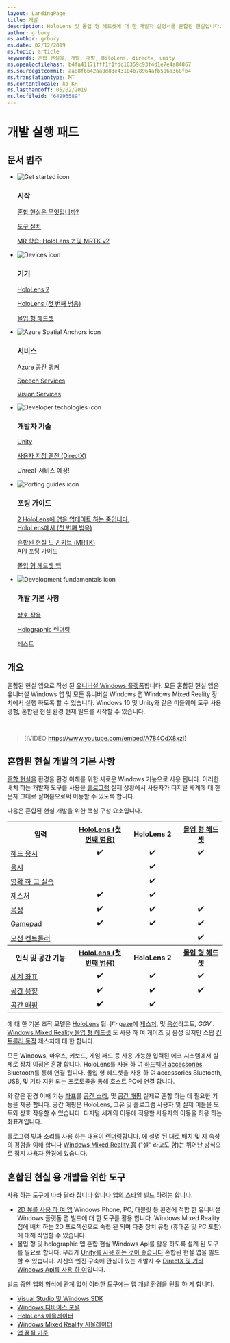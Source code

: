 ```yaml
---
layout: LandingPage
title: 개발
description: HoloLens 및 몰입 형 헤드셋에 대 한 개발자 설명서를 혼합된 현실입니다.
author: grbury
ms.author: grbury
ms.date: 02/12/2019
ms.topic: article
keywords: 혼합 현실을, 개발, 개발, HoloLens, directx, unity
ms.openlocfilehash: b4fa41171fff1f1fdc10359c93f4d1e7e4a84867
ms.sourcegitcommit: aa88f6b42aa8d83e43104b78964afb506a368fb4
ms.translationtype: MT
ms.contentlocale: ko-KR
ms.lasthandoff: 05/02/2019
ms.locfileid: "64993589"
---
```

# <a name="development-launchpad"></a>개발 실행 패드

## <a name="article-categories"></a>문서 범주


<ul class="panelContent cardsF">
    <li>
        <div class="cardSize">
            <div class="cardPadding">
                <div class="card">
                    <div class="cardImageOuter">
                        <div class="cardImage">
                            <img src="images/GetStartedIcon.png" alt="Get started icon">
                        </div>
                    </div>
                    <div class="cardText">
                        <h3>시작</h3>
                        <p>
                            <a href="mixed-reality.md">혼합 현실은 무엇입니까?</a>
                        </p>
                        <p>
                            <a href="install-the-tools.md">도구 설치</a>
                        </p>
                        <p>
                            <a href="mrlearning-base-ch1.md">MR 학습: HoloLens 2 및 MRTK v2</a>
                        </p>
                    </div>
                </div>
            </div>
        </div>
    </li>
        <li>
        <div class="cardSize">
            <div class="cardPadding">
                <div class="card">
                    <div class="cardImageOuter">
                        <div class="cardImage">
                            <img src="images/HoloLens_Icon_120x130.png" alt="Devices icon">
                        </div>
                    </div>
                    <div class="cardText">
                        <h3>기기</h3>
                          <p>
                            <a href="https://www.microsoft.com/hololens/hardware" target="_blank">HoloLens 2</a>
                        </p>
                        <p>
                            <a href="hololens-hardware-details.md">HoloLens (첫 번째 범용)</a>
                        </p>
                        <p>
                            <a href="immersive-headset-hardware-details.md">몰입 형 헤드셋</a>
                        </p>
                    </div>
                </div>
            </div>
        </div>
    </li>
    <li>
        <div class="cardSize">
            <div class="cardPadding">
                <div class="card">
                    <div class="cardImageOuter">
                        <div class="cardImage">
                            <img src="images/AzureSpatialAnchors_Icon_120x130.png" alt="Azure Spatial Anchors icon">
                        </div>
                    </div>
                    <div class="cardText">
                        <h3>서비스</h3>
                        <p>
                            <a href="https://docs.microsoft.com/azure/spatial-anchors" target="_blank">Azure 공간 앵커</a>
                        </p>
                        <p>
                            <a href="https://docs.microsoft.com/azure/cognitive-services/speech-service/" target="_blank">Speech Services</a>
                        </p>
                        <p>
                            <a href="https://docs.microsoft.com/azure/cognitive-services/computer-vision/" target="_blank">Vision Services</a>
                        </p>
                    </div>
                </div>
            </div>
        </div>
    </li>
    <li>
        <div class="cardSize">
            <div class="cardPadding">
                <div class="card">
                    <div class="cardImageOuter">
                        <div class="cardImage">
                            <img src="images/Unity_Icon_120x130.png" alt="Developer techologies icon">
                        </div>
                    </div>
                    <div class="cardText">
                        <h3>개발자 기술</h3>
                        <p>
                            <a href="unity-development-overview.md">Unity</a>
                        </p>
                        <p>
                            <a href="directx-development-overview.md">사용자 지정 엔진 (DirectX)</a>
                        </p>
                        <p>
Unreal-서비스 예정!
                        </p>                
                    </div>
                </div>
            </div>
        </div>
    </li>
    <li>
        <div class="cardSize">
            <div class="cardPadding">
                <div class="card">
                    <div class="cardImageOuter">
                        <div class="cardImage">
                            <img src="images/PortingGuides-icon_120x130.png" alt="Porting guides icon">
                        </div>
                    </div>
                    <div class="cardText">
                        <h3>포팅 가이드</h3>
                        <p>
                            <a href="mrtk-porting-guide.md">2 HoloLens에 앱을 업데이트 하는 중입니다.<br>HoloLens에서 (첫 번째 범용)</a>
                        </p>
                        <p>
                            <a href="https://microsoft.github.io/MixedRealityToolkit-Unity/Documentation/HTKToMRTKPortingGuide.html">혼합된 현실 도구 키트 (MRTK)<br>API 포팅 가이드</a>
                        </p>
                        <p>
                            <a href="porting-guides.md">몰입 형 헤드셋 앱</a>
                        </p>
                    </div>
                </div>
            </div>
        </div>
    </li>
    <li>
        <div class="cardSize">
            <div class="cardPadding">
                <div class="card">
                    <div class="cardImageOuter">
                        <div class="cardImage">
                            <img src="images/App_patterns_Icon_120x130.png" alt="Development fundamentals icon">
                        </div>
                    </div>
                    <div class="cardText">
                        <h3>개발 기본 사항</h3>
                        <p>
                            <a href="Interaction-fundamentals.md">상호 작용</a>
                        </p>
                        <p>
                            <a href="rendering.md">Holographic 렌더링</a>
                        </p>
                         <p>
                            <a href="testing-your-app-on-hololens.md">테스트</a>
                        </p>                    
                    </div>
                </div>
            </div>
        </div>
    </li>    
</ul>

## <a name="overview"></a>개요

혼합된 현실 앱으로 작성 된 [유니버설 Windows 플랫폼](https://dev.windows.com/getstarted)합니다. 모든 혼합된 현실 앱은 유니버설 Windows 앱 및 모든 유니버설 Windows 앱 Windows Mixed Reality 장치에서 실행 하도록 할 수 있습니다. Windows 10 및 Unity와 같은 미들웨어 도구 사용 경험, 혼합된 현실 환경 현재 빌드를 시작할 수 있습니다.

<br>

>[!VIDEO https://www.youtube.com/embed/A784OdX8xzI]

## <a name="basics-of-mixed-reality-development"></a>혼합된 현실 개발의 기본 사항

[혼합 현실을](mixed-reality.md) 환경을 환경 이해를 위한 새로운 Windows 기능으로 사용 됩니다. 이러한 배치 하는 개발자 도구를 사용을 [홀로그램](hologram.md) 실제 상황에서 사용자가 디지털 세계에 대 한 문자 그대로 살펴봄으로써 이동할 수 있도록 합니다. 

다음은 혼합된 현실 개발을 위한 핵심 구성 요소입니다.

<table>
<tr>
<th style="width:175px">입력</th><th style="width:125px; text-align: center;"><a href="hololens-hardware-details.md">HoloLens (첫 번째 범용)</a></th><th style="width:125px; text-align: center;">HoloLens 2</a></th><th style="width:125px; text-align: center;"> <a href="immersive-headset-hardware-details.md">몰입 형 헤드셋</a></th>
</tr><tr>
<td> <a href="gaze.md">헤드 응시</a></td><td style="text-align: center;">✔️</td><td style="text-align: center;">✔️</td><td style="text-align: center;">✔️</td>
</tr><tr>
<td> <a href="gaze.md">응시</a></td><td></td><td style="text-align: center;">✔️</td><td></td>
</tr><tr>
 <td> <a href="gestures.md">명확 하 고 실습</a></td><td></td><td style="text-align: center;">✔️</td><td></td>
</tr><tr>
<td> <a href="gestures.md">제스처</a></td><td style="text-align: center;">✔️</td><td style="text-align: center;">✔️</td><td></td>
</tr><tr>
<td> <a href="voice-input.md">음성</a></td><td style="text-align: center;">✔️</td><td style="text-align: center;">✔️</td><td style="text-align: center;">✔️</td>
</tr><tr>
<td> <a href="hardware-accessories.md">Gamepad</a></td><td style="text-align: center;">✔️</td><td style="text-align: center;">✔️</td><td style="text-align: center;">✔️</td>
</tr><tr>
<td> <a href="motion-controllers.md">모션 컨트롤러</a></td><td></td><td></td><td style="text-align: center;">✔️</td>
</tr><tr>
<th style="width:175px">인식 및 공간 기능</th><th style="width:125px; text-align: center;"><a href="hololens-hardware-details.md">HoloLens (첫 번째 범용)</a></th><th style="width:125px; text-align: center;">HoloLens 2</a></th><th style="width:125px; text-align: center;"> <a href="immersive-headset-hardware-details.md">몰입 형 헤드셋</a></th>
</tr><tr>
<td> <a href="coordinate-systems.md">세계 좌표</a></td><td style="text-align: center;">✔️</td><td style="text-align: center;">✔️</td><td style="text-align: center;">✔️</td>
</tr><tr>
<td> <a href="spatial-sound.md">공간 음향</a></td><td style="text-align: center;">✔️</td><td style="text-align: center;">✔️</td><td style="text-align: center;">✔️</td>
</tr><tr>
<td> <a href="spatial-mapping.md">공간 매핑</a></td><td style="text-align: center;">✔️</td><td style="text-align: center;">✔️</td><td></td>
</tr>
</table>



에 대 한 기본 조작 모델은 [HoloLens](hololens-hardware-details.md) 됩니다 [gaze](gaze.md)에 [제스처](gestures.md), 및 [음성](voice-input.md)라고도, *GGV* . [Windows Mixed Reality 몰입 형 헤드셋](immersive-headset-hardware-details.md) 도 사용 하 여 게이즈 및 음성 있지만 스왑 [컨트롤러 동작](motion-controllers.md) 제스처에 대 한 합니다.

모든 Windows, 마우스, 키보드, 게임 패드 등 사용 가능한 입력된 에코 시스템에서 실제로 장치 이점은 혼합 합니다. HoloLens를 사용 하 여 [하드웨어 accessories](hardware-accessories.md) Bluetooth를 통해 연결 됩니다. 몰입 형 헤드셋을 사용 하 여 accessories Bluetooth, USB, 및 기타 지원 되는 프로토콜을 통해 호스트 PC에 연결 합니다.

와 같은 환경 이해 기능 [좌표](coordinate-systems.md)를 [공간 소리](spatial-sound.md), 및 [공간 매핑](spatial-mapping.md) 실제로 혼합 하는 데 필요한 기능을 제공 합니다. 공간 매핑은 HoloLens, 고유 및 홀로그램 사용자 및 실제 이들을 모두와 상호 작용할 수 있습니다. 디지털 세계의 이동에 적용할 사용자의 이동을 허용 하는 좌표계입니다.

홀로그램 빛과 소리를 사용 하는 내용이 [렌더링](rendering.md)합니다. 에 설명 된 대로 배치 및 지 속성의 경험을 이해 합니다 [Windows Mixed Reality 홈](navigating-the-windows-mixed-reality-home.md) ("셸" 라고도 함)는 뛰어난 방식으로 접지 사용자 환경에 있습니다.

## <a name="tools-for-developing-for-mixed-reality"></a>혼합된 현실 용 개발을 위한 도구

사용 하는 도구에 따라 달라 집니다 합니다 [앱의 스타일](app-views.md) 빌드 하려는 합니다.
* [2D 뷰를 사용 하 여 앱](building-2d-apps.md) Windows Phone, PC, 태블릿 등 환경에 적합 한 유니버설 Windows 플랫폼 앱 빌드에 대 한 도구를 활용 합니다. Windows Mixed Reality 집에 배치 하는 2D 프로젝션으로 숙련 된 되며 다중 장치 유형 (휴대폰 및 PC 포함)에 대해 작업할 수 있습니다.
* 몰입 형 및 holographic 앱 혼합 현실 Windows Api를 활용 하도록 설계 된 도구를 필요로 합니다. 우리가 [Unity를 사용 하는 것이 좋습니다](unity-development-overview.md) 혼합된 현실 앱을 빌드할 수 있습니다. 자신의 엔진 구축에 관심이 있는 개발자 수 [DirectX 및 기타 Windows Api를 사용 하 여](directx-development-overview.md)입니다.

빌드 중인 앱의 형식에 관계 없이 이러한 도구에는 앱 개발 환경을 원활 하 게 합니다.
* [Visual Studio 및 Windows SDK](using-visual-studio.md)
* [Windows 디바이스 포털](using-the-windows-device-portal.md)
* [HoloLens 에뮬레이터](using-the-hololens-emulator.md)
* [Windows Mixed Reality 시뮬레이터](using-the-windows-mixed-reality-simulator.md)
* [앱 품질 기준](app-quality-criteria.md)

